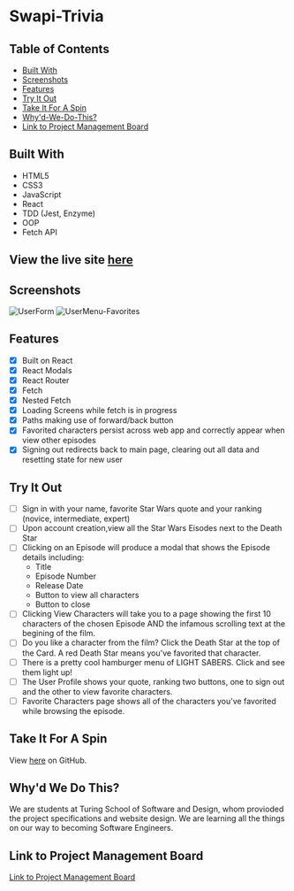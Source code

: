 # Swapi-Trivia

## Table of Contents
* [Built With](#Built-With) 
* [Screenshots](#Screenshots)
* [Features](#Features)
* [Try It Out](#Try-It-Out)
* [Take It For A Spin](#Take-It-For-A-Spin)
* [Why'd-We-Do-This?](Why'd-We-Do-This?)
* [Link to Project Management Board](Link-to-Project-Management-Board)


## Built With

- HTML5
- CSS3
- JavaScript
- React
- TDD (Jest, Enzyme)
- OOP
- Fetch API

## View the live site [here](https://vrandall66.github.io/SWAPI-Trivia/#/)

## Screenshots

![UserForm](https://user-images.githubusercontent.com/31895658/69401734-13dab100-0cb3-11ea-9240-eabf2b514411.gif)
![UserMenu-Favorites](https://user-images.githubusercontent.com/31895658/69401767-2c4acb80-0cb3-11ea-9b6d-4e38623506fa.gif)

## Features


- [x] Built on React
- [x] React Modals
- [x] React Router
- [x] Fetch
- [x] Nested Fetch
- [x] Loading Screens while fetch is in progress
- [x] Paths making use of forward/back button
- [x] Favorited characters persist across web app and correctly appear when view other episodes
- [x] Signing out redirects back to main page, clearing out all data and resetting state for new user

## Try It Out

- [ ] Sign in with your name, favorite Star Wars quote and your ranking (novice, intermediate, expert)
- [ ] Upon account creation,view all the Star Wars Eisodes next to the Death Star
- [ ] Clicking on an Episode will produce a modal that shows the Episode details including:
  - Title
  - Episode Number
  - Release Date
  - Button to view all characters
  - Button to close
- [ ] Clicking View Characters will take you to a page showing the first 10 characters of the chosen Episode AND the infamous scrolling text at the begining of the film. 
- [ ] Do you like a character from the film? Click the Death Star at the top of the Card. A red Death Star means you've favorited that character.
- [ ] There is a pretty cool hamburger menu of LIGHT SABERS. Click and see them light up!
- [ ] The User Profile shows your quote, ranking two buttons, one to sign out and the other to view favorite characters.
- [ ] Favorite Characters page shows all of the characters you've favorited while browsing the episode.

## Take It For A Spin

View <a href=https://vrandall66.github.io/SWAPI-Trivia/>here</a> on GitHub.

## Why'd We Do This?

We are students at Turing School of Software and Design, whom provioded the project specifications and website design. We are learning all the things on our way to becoming Software Engineers.


## Link to Project Management Board
[Link to Project Management Board](https://github.com/users/vrandall66/projects/2)
